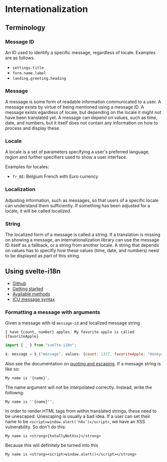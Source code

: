 # Internationalization

## Terminology

### Message ID

An ID used to identify a specific message, regardless of locale. Examples are
as follows.

- `settings.title`
- `form.name.label`
- `landing.greeting.heading`

### Message

A message is some form of readable information communicated to a user. A
message exists by virtue of being mentioned using a message ID. A message
exists egardless of locale, but depending on the locale it might not have been
translated yet. A message can depend on values, such as time, date, and
numbers, but it itself does not contain any information on how to process and
display these.

### Locale

A locale is a set of parameters specifying a user's preferred language, region
and further specifiers used to show a user interface.

Examples for locales:

- `fr_BE`: Belgium French with Euro currency

### Localization

Adjusting information, such as messages, so that users of a specific locale
can understand them sufficiently. If something has been adjusted for a locale,
it will be called _localized_.

### String

The localized form of a message is called a string. If a translation is
missing on showing a message, an internationalization library can use the
message ID itself as a fallback, or a string from another locale. A string that
depends on values has to specifiy how these values (time, date, and numbers)
need to be displayed as part of this string.

## Using svelte-i18n

- [Github](https://github.com/kaisermann/svelte-i18n)
- [Getting started](https://github.com/kaisermann/svelte-i18n/blob/main/docs/Getting%20Started.md)
- [Available methods](https://github.com/kaisermann/svelte-i18n/blob/main/docs/Formatting.md)
- [ICU message syntax](https://formatjs.io/docs/core-concepts/icu-syntax/)

### Formatting a message with arguments

Given a message with id `message-id` and localized message string

```
I have {count, number} apples. My favorite apple is called {favoriteApple}
```

```js
import { _ } from "svelte-i18n";

$: message = $_("message", values: {count: 1337, favoriteApple: "Honeycrisp"});
```

Also see the documentation on [quoting and escaping](https://formatjs.io/docs/core-concepts/icu-syntax/#quoting--escaping). If a message string is like so:

```
My name is '{name}'.
```

The name argument will not be interpolated correctly. Instead, write the
followng:

```
My name is ''{name}''.
```

In order to render HTML tags from within translated strings, these need to
be unescaped. Unescaping is usually a bad idea. If a user can set
their name to be `<script>window.alert('h4x')</script>`, we have an XSS
vulnerability. So don't do this:

```
My name is <strong>{totallyNotXss}</strong>
```

Because this will definitely be turned into this

```
My name is <strong><script>window.alert()</script></strong>
```
